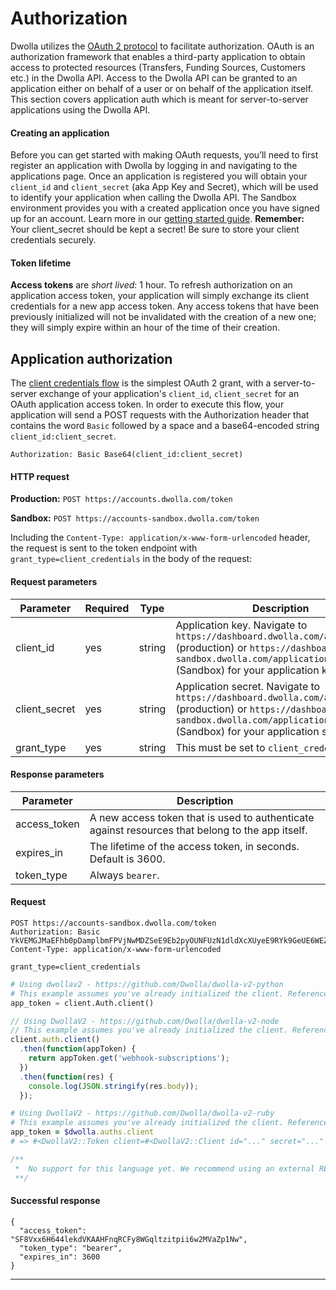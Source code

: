 # Authorization

Dwolla utilizes the [OAuth 2 protocol](https://oauth.net/2/) to facilitate authorization. OAuth is an authorization framework that enables a third-party application to obtain access to protected resources (Transfers, Funding Sources, Customers etc.) in the Dwolla API. Access to the Dwolla API can be granted to an application either on behalf of a user or on behalf of the application itself. This section covers application auth which is meant for server-to-server applications using the Dwolla API.

#### Creating an application
Before you can get started with making OAuth requests, you’ll need to first register an application with Dwolla by logging in and navigating to the applications page. Once an application is registered you will obtain your `client_id` and `client_secret` (aka App Key and Secret), which will be used to identify your application when calling the Dwolla API. The Sandbox environment provides you with a created application once you have signed up for an account. Learn more in our [getting started guide](https://developers.dwolla.com/guides/sandbox-setup/). **Remember:** Your client_secret should be kept a secret! Be sure to store your client credentials securely.

#### Token lifetime

**Access tokens** are *short lived*: 1 hour. To refresh authorization on an application access token, your application will simply exchange its client credentials for a new app access token. Any access tokens that have been previously initialized will not be invalidated with the creation of a new one; they will simply expire within an hour of the time of their creation.

## Application authorization

The [client credentials flow](https://tools.ietf.org/html/rfc6749#section-4.1) is the simplest OAuth 2 grant, with a server-to-server exchange of your application's `client_id`, `client_secret` for an OAuth application access token. In order to execute this flow, your application will send a POST requests with the Authorization header that contains the word `Basic` followed by a space and a base64-encoded string `client_id:client_secret`.

 `Authorization: Basic Base64(client_id:client_secret)`

#### HTTP request

**Production:** `POST https://accounts.dwolla.com/token`

**Sandbox:** `POST https://accounts-sandbox.dwolla.com/token`

Including the `Content-Type: application/x-www-form-urlencoded` header, the request is sent to the token endpoint with `grant_type=client_credentials` in the body of the request:

#### Request parameters
| Parameter | Required | Type | Description |
|-----------|----------|----------------|-------------|
| client_id | yes | string | Application key. Navigate to `https://dashboard.dwolla.com/applications` (production) or `https://dashboard-sandbox.dwolla.com/applications-legacy` (Sandbox) for your application key. |
| client_secret | yes | string | Application secret. Navigate to `https://dashboard.dwolla.com/applications` (production) or `https://dashboard-sandbox.dwolla.com/applications-legacy` (Sandbox) for your application secret. |
| grant_type | yes | string | This must be set to `client_credentials`. |

#### Response parameters

Parameter | Description
----------|------------
access_token | A new access token that is used to authenticate against resources that belong to the app itself.
expires_in | The lifetime of the access token, in seconds.  Default is 3600.
token_type | Always `bearer`.

#### Request

```raw
POST https://accounts-sandbox.dwolla.com/token
Authorization: Basic YkVEMGJMaEFhb0pDamplbmFPVjNwMDZSeE9Eb2pyOUNFUzN1dldXcXUyeE9RYk9GeUE6WEZ0bmJIbXR3dXEwNVI1Yk91WmVOWHlqcW9RelNSc21zUU5qelFOZUFZUlRIbmhHRGw=
Content-Type: application/x-www-form-urlencoded

grant_type=client_credentials
```
```python
# Using dwollav2 - https://github.com/Dwolla/dwolla-v2-python
# This example assumes you've already initialized the client. Reference the SDKs page for more information: https://developers.dwolla.com/pages/sdks.html
app_token = client.Auth.client()
```
```javascript
// Using DwollaV2 - https://github.com/Dwolla/dwolla-v2-node
// This example assumes you've already initialized the client. Reference the SDKs page for more information: https://developers.dwolla.com/pages/sdks.html
client.auth.client()
  .then(function(appToken) {
    return appToken.get('webhook-subscriptions');
  })
  .then(function(res) {
    console.log(JSON.stringify(res.body));
  });
```
```ruby
# Using DwollaV2 - https://github.com/Dwolla/dwolla-v2-ruby
# This example assumes you've already initialized the client. Reference the SDKs page for more information: https://developers.dwolla.com/pages/sdks.html
app_token = $dwolla.auths.client
# => #<DwollaV2::Token client=#<DwollaV2::Client id="..." secret="..." environment=:sandbox> access_token="..." expires_in=3600 scope="...">
```
```php
/**
 *  No support for this language yet. We recommend using an external REST client for making OAuth requests.
 **/
```

#### Successful response

```noselect
{
  "access_token": "SF8Vxx6H644lekdVKAAHFnqRCFy8WGqltzitpii6w2MVaZp1Nw",
  "token_type": "bearer",
  "expires_in": 3600
}
```
* * *
